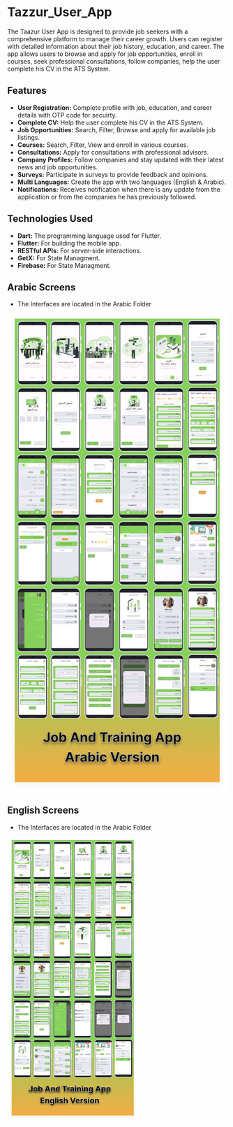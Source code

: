 # Tazzur_User_App
The Taazur User App is designed to provide job seekers with a comprehensive platform to manage their career growth. Users can register with detailed information about their job history, education, and career. The app allows users to browse and apply for job opportunities, enroll in courses, seek professional consultations, follow companies, help the user complete his CV in the ATS System.

## Features
- **User Registration:** Complete profile with job, education, and career details with OTP code for secuirty.
- **Complete CV:** Help the user complete his CV in the ATS System.
- **Job Opportunities:** Search, Filter, Browse and apply for available job listings.
- **Courses:** Search, Filter, View and enroll in various courses.
- **Consultations:** Apply for consultations with professional advisors.
- **Company Profiles:** Follow companies and stay updated with their latest news and job opportunities.
- **Surveys:** Participate in surveys to provide feedback and opinions.
- **Multi Languages:** Create the app with two languages (English & Arabic).
- **Notifications:** Receives notification when there is any update from the application or from the companies he has previously followed.

## Technologies Used
- **Dart:** The programming language used for Flutter.
- **Flutter:** For building the mobile app.
- **RESTful APIs:** For server-side interactions.
- **GetX:** For State Managment.
- **Firebase:** For State Managment. 

## Arabic Screens
- The Interfaces are located in the Arabic Folder
<div style="display: flex; justify-content: space-between;">
  <img src="Arabic/Job And Training App Arabic Version.png" alt="Job And Training App Arabic Version" width="600"/>
</div>


## English Screens
- The Interfaces are located in the Arabic Folder
<div style="display: flex; justify-content: space-between;">
  <img src="English/Job And Training App English Version.png" alt="Job And Training App English Version" width="300"/>
</div>
